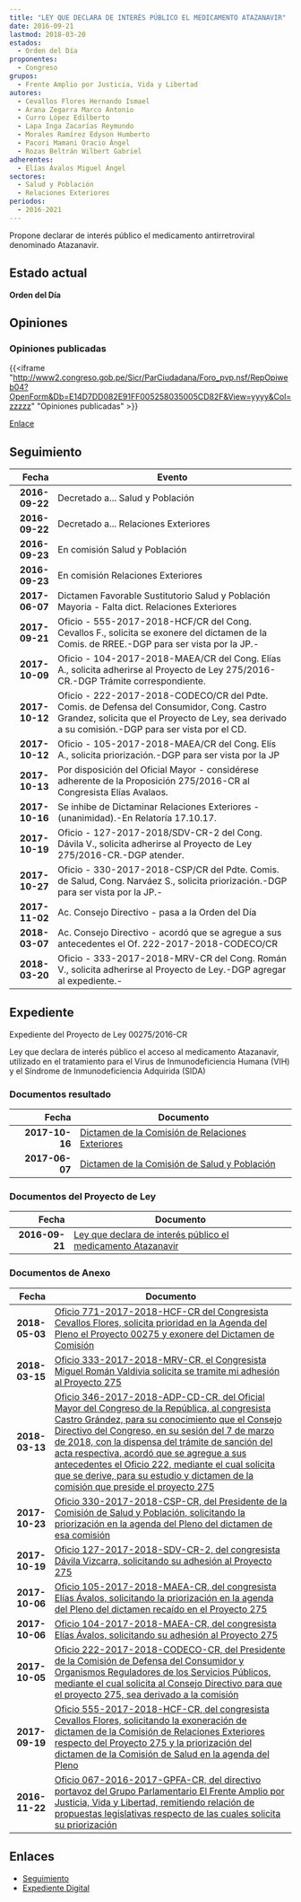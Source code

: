 ```yaml
---
title: "LEY QUE DECLARA DE INTERÉS PÚBLICO EL MEDICAMENTO ATAZANAVIR"
date: 2016-09-21
lastmod: 2018-03-20
estados: 
  - Orden del Día
proponentes: 
  - Congreso
grupos: 
  - Frente Amplio por Justicia, Vida y Libertad
autores: 
  - Cevallos Flores Hernando Ismael
  - Arana Zegarra Marco Antonio
  - Curro López Edilberto
  - Lapa Inga Zacarías Reymundo
  - Morales Ramírez Edyson Humberto
  - Pacori Mamani Oracio Ángel
  - Rozas Beltrán Wilbert Gabriel
adherentes: 
  - Elías Ávalos Miguel Ángel
sectores: 
  - Salud y Población
  - Relaciones Exteriores
periodos: 
  - 2016-2021
---
```


Propone declarar de interés público el medicamento antirretroviral denominado Atazanavir.


## Estado actual

**Orden del Día**

## Opiniones

### Opiniones publicadas

{{<iframe "http://www2.congreso.gob.pe/Sicr/ParCiudadana/Foro_pvp.nsf/RepOpiweb04?OpenForm&Db=E14D7DD082E91FF005258035005CD82F&View=yyyy&Col=zzzzz" "Opiniones publicadas" >}}

[Enlace](http://www2.congreso.gob.pe/Sicr/ParCiudadana/Foro_pvp.nsf/RepOpiweb04?OpenForm&Db=E14D7DD082E91FF005258035005CD82F&View=yyyy&Col=zzzzz)

## Seguimiento

| Fecha | Evento |
|------:|--------|
| **2016-09-22** | Decretado a... Salud y Población|
| **2016-09-22** | Decretado a... Relaciones Exteriores|
| **2016-09-23** | En comisión Salud y Población|
| **2016-09-23** | En comisión Relaciones Exteriores|
| **2017-06-07** | Dictamen Favorable Sustitutorio Salud y Población Mayoria - Falta dict. Relaciones Exteriores|
| **2017-09-21** | Oficio - 555-2017-2018-HCF/CR del Cong. Cevallos F., solicita se exonere del dictamen de la Comis. de RREE.-DGP para ser vista por la JP.-|
| **2017-10-09** | Oficio - 104-2017-2018-MAEA/CR del Cong. Elías A., solicita adherirse al Proyecto de Ley 275/2016-CR.-DGP Trámite correspondiente.|
| **2017-10-12** | Oficio - 222-2017-2018-CODECO/CR del Pdte. Comis. de Defensa del Consumidor, Cong. Castro Grandez, solicita que el Proyecto de Ley, sea derivado a su comisión.-DGP para ser vista por el CD.|
| **2017-10-12** | Oficio - 105-2017-2018-MAEA/CR del Cong. Elís A., solicita priorización.-DGP para ser vista por la JP|
| **2017-10-13** | Por disposición del Oficial Mayor - considérese adherente de la Proposición 275/2016-CR al Congresista Elías Avalaos.|
| **2017-10-16** | Se inhibe de Dictaminar Relaciones Exteriores - (unanimidad).-En Relatoría 17.10.17.|
| **2017-10-19** | Oficio - 127-2017-2018/SDV-CR-2 del Cong. Dávila V., solicita adherirse al Proyecto de Ley 275/2016-CR.-DGP atender.|
| **2017-10-27** | Oficio - 330-2017-2018-CSP/CR del Pdte. Comis. de Salud, Cong. Narváez S., solicita priorización.-DGP para ser vista por la JP.-|
| **2017-11-02** | Ac. Consejo Directivo - pasa a la Orden del Día|
| **2018-03-07** | Ac. Consejo Directivo - acordó que se agregue a sus antecedentes el Of. 222-2017-2018-CODECO/CR|
| **2018-03-20** | Oficio - 333-2017-2018-MRV-CR del Cong. Román V., solicita adherirse al Proyecto de Ley.-DGP agregar al expediente.-|


## Expediente

Expediente del Proyecto de Ley 00275/2016-CR

Ley que declara de interés público el acceso al medicamento Atazanavir, utilizado en el tratamiento para el Virus de Inmunodeficiencia Humana (VIH) y el Síndrome de Inmunodeficiencia Adquirida (SIDA)


### Documentos resultado

| Fecha | Documento |
|------:|--------|
| **2017-10-16** | [Dictamen de la Comisión de Relaciones Exteriores](http://www.leyes.congreso.gob.pe/Documentos/2016_2021/Dictamenes/Proyectos_de_Ley/00275DC20MAY20171017.pdf) |
| **2017-06-07** | [Dictamen de la Comisión de Salud y Población](http://www.leyes.congreso.gob.pe/Documentos/2016_2021/Dictamenes/Proyectos_de_Ley/00275DC21MAY20170607.pdf) |

### Documentos del Proyecto de Ley

| Fecha | Documento |
|------:|--------|
| **2016-09-21** | [Ley que declara de interés público el medicamento Atazanavir](http://www.leyes.congreso.gob.pe/Documentos/2016_2021/Proyectos_de_Ley_y_de_Resoluciones_Legislativas/PL0027520160921.pdf) |

### Documentos de Anexo

| Fecha | Documento |
|------:|--------|
| **2018-05-03** | [Oficio 771-2017-2018-HCF-CR del Congresista Cevallos Flores, solicita prioridad en la Agenda del Pleno el Proyecto 00275 y exonere del Dictamen de Comisión](http://www.leyes.congreso.gob.pe/Documentos/2016_2021/Oficios/Congresistas/OFICIO-771-2017-2018-HCF-CR.pdf) |
| **2018-03-15** | [Oficio 333-2017-2018-MRV-CR, el Congresista Miguel Román Valdivia solicita se tramite mi adhesión al Proyecto 275](http://www.leyes.congreso.gob.pe/Documentos/2016_2021/Adhesiones/Proyectos_de_Ley/OFICIO-333-2017-2018-MRV-CR..pdf) |
| **2018-03-13** | [Oficio 346-2017-2018-ADP-CD-CR, del Oficial Mayor del Congreso de la República, al congresista Castro Grández, para su conocimiento que el Consejo Directivo del Congreso, en su sesión del 7 de marzo de 2018, con la dispensa del trámite de sanción del acta respectiva, acordó que se agregue a sus antecedentes el Oficio 222, mediante el cual solicita que se derive, para su estudio y dictamen de la comisión que preside el proyecto 275](http://www.leyes.congreso.gob.pe/Documentos/2016_2021/Oficios/Oficialia_Mayor/OFICIO-346-2017-2018-ADP-CD-CR.pdf) |
| **2017-10-23** | [Oficio 330-2017-2018-CSP-CR, del Presidente de la Comisión de Salud y Población, solicitando la priorización en la agenda del Pleno del dictamen de esa comisión](http://www.leyes.congreso.gob.pe/Documentos/2016_2021/Oficios/Comisiones_Ordinarias/OFICIO-330-2017-2018-CSP-CR.pdf) |
| **2017-10-19** | [Oficio 127-2017-2018-SDV-CR-2, del congresista Dávila Vizcarra, solicitando su adhesión al Proyecto 275](http://www.leyes.congreso.gob.pe/Documentos/2016_2021/Adhesiones/Proyectos_de_Ley/OFICIO-127-2017-2018-SDV-CR-2.pdf) |
| **2017-10-06** | [Oficio 105-2017-2018-MAEA-CR, del congresista Elías Ávalos, solicitando la priorización en la agenda del Pleno del dictamen recaído en el Proyecto 275](http://www.leyes.congreso.gob.pe/Documentos/2016_2021/Oficios/Congresistas/OFICIO-105-2017-2018-MAEA-CR.pdf) |
| **2017-10-06** | [Oficio 104-2017-2018-MAEA-CR, del congresista Elías Ávalos, solicitando su adhesión al Proyecto 275](http://www.leyes.congreso.gob.pe/Documentos/2016_2021/Adhesiones/Proyectos_de_Ley/OFICIO-104-2017-2018-MAEA-CR.pdf) |
| **2017-10-05** | [Oficio 222-2017-2018-CODECO-CR, del Presidente de la Comisión de Defensa del Consumidor y Organismos Reguladores de los Servicios Públicos, mediante el cual solicita al Consejo Directivo para que el proyecto 275, sea derivado a la comisión](http://www.leyes.congreso.gob.pe/Documentos/2016_2021/Oficios/Comisiones_Ordinarias/OFICIO-222-2017-2018-CODECO-CR.pdf) |
| **2017-09-19** | [Oficio 555-2017-2018-HCF-CR, del congresista Cevallos Flores, solicitando la exoneración de dictamen de la Comisión de Relaciones Exteriores respecto del Proyecto 275 y la priorización del dictamen de la Comisión de Salud en la agenda del Pleno](http://www.leyes.congreso.gob.pe/Documentos/2016_2021/Oficios/Congresistas/OFICIO-555-2017-2018-HCF-CR.pdf) |
| **2016-11-22** | [Oficio 067-2016-2017-GPFA-CR, del directivo portavoz del Grupo Parlamentario El Frente Amplio por Justicia, Vida y Libertad, remitiendo relación de propuestas legislativas respecto de las cuales solicita su priorización](http://www.leyes.congreso.gob.pe/Documentos/2016_2021/Oficios/Grupos_Parlamentarios/OFICIO-067-2016-2017-GPFA-CR.pdf) |

## Enlaces 

- [Seguimiento](http://www2.congreso.gob.pe/Sicr/TraDocEstProc/CLProLey2016.nsf/f7fff46988ca05b1052578e100829cc7/99b2635f57e21cc005258035005989ee?OpenDocument)
- [Expediente Digital](http://www2.congreso.gob.pehttp://www2.congreso.gob.pe/Sicr/TraDocEstProc/CLProLey2016.nsf/f7fff46988ca05b1052578e100829cc7/99b2635f57e21cc005258035005989ee?OpenDocument&Click=05257FB7005EB655.eb71d0cf91d8294e05256cdf006b5706/$Body/0.1C6C)
